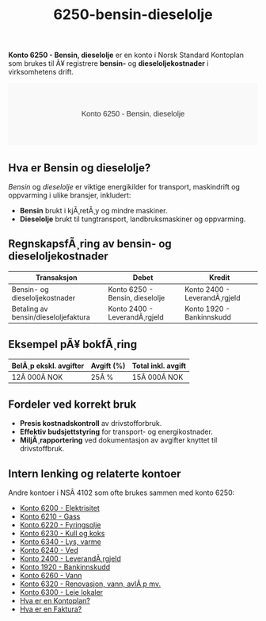 ﻿---
title: "6250-bensin-dieselolje"
meta_title: "6250-bensin-dieselolje"
meta_description: '**Konto 6250 - Bensin, dieselolje** er en konto i Norsk Standard Kontoplan som brukes til Ã¥ registrere **bensin-** og **dieseloljekostnader** i virksomhetens d...'
slug: 6250-bensin-dieselolje
type: blog
layout: pages/single
---

**Konto 6250 - Bensin, dieselolje** er en konto i Norsk Standard Kontoplan som brukes til Ã¥ registrere **bensin-** og **dieseloljekostnader** i virksomhetens drift.

![Illustrasjon av konto 6250 Bensin, dieselolje](6250-bensin-dieselolje-image.svg)

## Hva er Bensin og dieselolje?

*Bensin* og *dieselolje* er viktige energikilder for transport, maskindrift og oppvarming i ulike bransjer, inkludert:

* **Bensin** brukt i kjÃ¸retÃ¸y og mindre maskiner.
* **Dieselolje** brukt til tungtransport, landbruksmaskiner og oppvarming.

## RegnskapsfÃ¸ring av bensin- og dieseloljekostnader

| Transaksjon                          | Debet                           | Kredit                       |
|--------------------------------------|---------------------------------|------------------------------|
| Bensin- og dieseloljekostnader       | Konto 6250 - Bensin, dieselolje | Konto 2400 - LeverandÃ¸rgjeld |
| Betaling av bensin/dieseloljefaktura | Konto 2400 - LeverandÃ¸rgjeld     | Konto 1920 - Bankinnskudd    |

## Eksempel pÃ¥ bokfÃ¸ring

| BelÃ¸p ekskl. avgifter | Avgift (%) | Total inkl. avgift |
|-----------------------|------------|--------------------|
| 12Â 000Â NOK            | 25Â %       | 15Â 000Â NOK         |

## Fordeler ved korrekt bruk

* **Presis kostnadskontroll** av drivstofforbruk.
* **Effektiv budsjettstyring** for transport- og energikostnader.
* **MiljÃ¸rapportering** ved dokumentasjon av avgifter knyttet til drivstoffbruk.

## Intern lenking og relaterte kontoer

Andre kontoer i NSÂ 4102 som ofte brukes sammen med konto 6250:

* [Konto 6200 - Elektrisitet](/blogs/kontoplan/6200-elektrisitet "Konto 6200 - Elektrisitet")
* [Konto 6210 - Gass](/blogs/kontoplan/6210-gass "Konto 6210 - Gass")
* [Konto 6220 - Fyringsolje](/blogs/kontoplan/6220-fyringsolje "Konto 6220 - Fyringsolje")
* [Konto 6230 - Kull og koks](/blogs/kontoplan/6230-kull-koks "Konto 6230 - Kull og koks")
* [Konto 6340 - Lys, varme](/blogs/kontoplan/6340-lys-varme "Konto 6340 - Lys, varme")
* [Konto 6240 - Ved](/blogs/kontoplan/6240-ved "Konto 6240 - Ved")
* [Konto 2400 - LeverandÃ¸rgjeld](/blogs/kontoplan/2400-leverandorgjeld "Konto 2400 - LeverandÃ¸rgjeld")
* [Konto 1920 - Bankinnskudd](/blogs/kontoplan/1920-bankinnskudd "Konto 1920 - Bankinnskudd")
* [Konto 6260 - Vann](/blogs/kontoplan/6260-vann "Konto 6260 - Vann")
* [Konto 6320 - Renovasjon, vann, avlÃ¸p mv.](/blogs/kontoplan/6320-renovasjon-vann-avlop-mv "Konto 6320 - Renovasjon, vann, avlÃ¸p mv.")
* [Konto 6300 - Leie lokaler](/blogs/kontoplan/6300-leie-lokaler "Konto 6300 - Leie lokaler")
* [Hva er en Kontoplan?](/blogs/regnskap/hva-er-kontoplan "Hva er en Kontoplan? Komplett Guide til Kontoplaner i Norsk Regnskap")
* [Hva er en Faktura?](/blogs/regnskap/hva-er-en-faktura "Hva er en Faktura? En Guide til Norske Fakturakrav")
